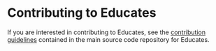 Contributing to Educates
========================

If you are interested in contributing to Educates, see the [contribution guidelines](https://github.com/vmware-tanzu-labs/educates-training-platform/blob/develop/CONTRIBUTING.md) contained in the main source code repository for Educates.
